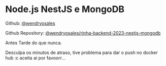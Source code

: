 # Node.js NestJS e MongoDB

Github: [@wendryosales](https://github.com/wendryosales)

Github Repository: [@wendryosales/rinha-backend-2023-nestjs-mongodb](https://github.com/wendryosales/rinha-backend-2023-nestjs-mongodb)

Antes Tarde do que nunca.

Desculpa os minutos de atraso, tive problema para dar o push no docker hub :c aceita ai por favoorr...
